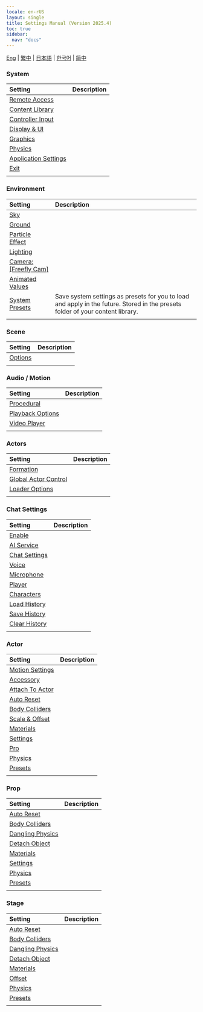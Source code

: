 ```yaml
---
locale: en-rUS
layout: single
title: Settings Manual (Version 2025.4)
toc: true
sidebar:
  nav: "docs"
---
```


[Eng](/dancexr/menu/2025.4/menu) | [繁中](/tw/dancexr/menu/2025.4/menu) | [日本語](/jp/dancexr/menu/2025.4/menu) | [한국어](/kr/dancexr/menu/2025.4/menu) | [简中](/zh/dancexr/menu/2025.4/menu)

### **System**

| Setting | Description |
| :--- | :--- |
| [Remote Access](system/remote_access) |  | 
| [Content Library](system/library) |  | 
| [Controller Input](system/input_settings) |  | 
| [Display & UI](system/screen) |  | 
| [Graphics](system/graphics) |  | 
| [Physics](system/physics) |  | 
| [Application Settings](system/application_settings) |  | 
| [Exit](system/exit) |  | 
| | |


### **Environment**

| Setting | Description |
| :--- | :--- |
| [Sky](scene/sky) |  | 
| [Ground](scene/ground) |  | 
| [Particle Effect](scene/particles) |  | 
| [Lighting](scene/lighting) |  | 
| [Camera: [Freefly Cam]](scene/cameras) |  | 
| [Animated Values](scene/auto_updates) |  | 
| [System Presets](scene/system_presets) | Save system settings as presets for you to load and apply in the future. Stored in the presets folder of your content library. | 
| | |


### **Scene**

| Setting | Description |
| :--- | :--- |
| [Options](stage/scene) |  | 
| | |


### **Audio / Motion**

| Setting | Description |
| :--- | :--- |
| [Procedural](motion/procedural) |  | 
| [Playback Options](motion/motion_loader) |  | 
| [Video Player](motion/video_player) |  | 
| | |


### **Actors**

| Setting | Description |
| :--- | :--- |
| [Formation](actors/formation) |  | 
| [Global Actor Control](actors/global_actor_control) |  | 
| [Loader Options](actors/loader_options) |  | 
| | |


### **Chat Settings**

| Setting | Description |
| :--- | :--- |
| [Enable](chat/enabled) |  | 
| [AI Service](chat/ai_service) |  | 
| [Chat Settings](chat/chat_settings) |  | 
| [Voice](chat/voice) |  | 
| [Microphone](chat/microphone) |  | 
| [Player](chat/chat_player) |  | 
| [Characters](chat/characters) |  | 
| [Load History](chat/load_history) |  | 
| [Save History](chat/save_history) |  | 
| [Clear History](chat/clear_history) |  | 
| | |


### **Actor**

| Setting | Description |
| :--- | :--- |
| [Motion Settings](actor/actor_motion) |  | 
| [Accessory](actor/accessory) |  | 
| [Attach To Actor](actor/attach_to_actor) |  | 
| [Auto Reset](actor/auto_reset) |  | 
| [Body Colliders](actor/body_colliders) |  | 
| [Scale & Offset](actor/scale_&_offset) |  | 
| [Materials](actor/materials) |  | 
| [Settings](actor/all_settings) |  | 
| [Pro](actor/pro_tools) |  | 
| [Physics](actor/model_physics) |  | 
| [Presets](actor/actor_presets) |  | 
| | |


### **Prop**

| Setting | Description |
| :--- | :--- |
| [Auto Reset](prop/auto_reset) |  | 
| [Body Colliders](prop/body_colliders) |  | 
| [Dangling Physics](prop/cloth_physics) |  | 
| [Detach Object](prop/detach_object) |  | 
| [Materials](prop/materials) |  | 
| [Settings](prop/settings) |  | 
| [Physics](prop/model_physics) |  | 
| [Presets](prop/actor_presets) |  | 
| | |


### **Stage**

| Setting | Description |
| :--- | :--- |
| [Auto Reset](stage/auto_reset) |  | 
| [Body Colliders](stage/body_colliders) |  | 
| [Dangling Physics](stage/cloth_physics) |  | 
| [Detach Object](stage/detach_object) |  | 
| [Materials](stage/materials) |  | 
| [Offset](stage/offset) |  | 
| [Physics](stage/model_physics) |  | 
| [Presets](stage/actor_presets) |  | 
| | |



